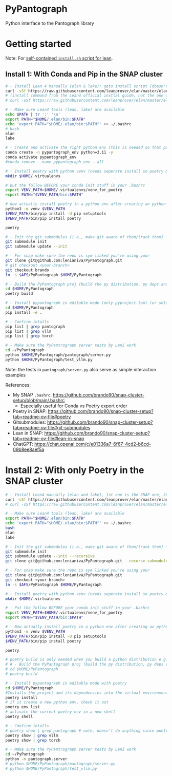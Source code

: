 # PyPantograph

Python interface to the Pantograph library

# Getting started
Note: For [self-contained `install.sh` script for lean](https://github.com/brando90/learning_lean/blob/main/install.sh).

## Install 1: With Conda and Pip in the SNAP cluster

```bash
# - Install Lean 4 manually (elan & lake): gets install script (doesn't save it) & directly gives it to sh to install it 
curl -sSf https://raw.githubusercontent.com/leanprover/elan/master/elan-init.sh | sh -s -- -y
# (install command from the Lean4 official instlal guide, not the one we use)
# curl -sSf https://raw.githubusercontent.com/leanprover/elan/master/elan-init.sh | sh -s

# - Make sure Lean4 tools (lean, lake) are available 
echo $PATH | tr ':' '\n'
export PATH="$HOME/.elan/bin:$PATH"
echo 'export PATH="$HOME/.elan/bin:$PATH"' >> ~/.bashrc
# bash
elan
lake

# - Create and activate the right python env (this is needed so that poetry build works)
conda create -n pypantograph_env python=3.11 -y
conda activate pypantograph_env
#conda remove --name pypantograph_env --all

# - Install poetry with python venv (needs seperate install so poetry & your projs deps don't crash)
mkdir $HOME/.virtualenvs

# put the follow BEFORE your conda init stuff in your .bashrc
export VENV_PATH=$HOME/.virtualenvs/venv_for_poetry
export PATH="$VENV_PATH/bin:$PATH"

# now actually install poetry in a python env after creating an python env for poetry with venv
python3 -m venv $VENV_PATH
$VENV_PATH/bin/pip install -U pip setuptools
$VENV_PATH/bin/pip install poetry

poetry

# - Init the git submodules (i.e., make git aware of them/track them) + fetch/clone/update (and double check submodule is inited)
git submodule init
git submodule update --init

# - For snap make sure the repo is sym linked you're using your
git clone git@github.com:lenianiva/PyPantograph.git
# git checkout <your-branch>
git checkout brando
ln -s $AFS/PyPantograph $HOME/PyPantograph

# - Build the PyPantograph proj (build the py distribution, py deps and custom (lean4) installs). Note: pip install -e doesn't work on the dist .whl builds etc so you instead the next command
cd $HOME/PyPantograph
poetry build

# - Install pypantograph in editable mode (only pyproject.toml (or setup.py!) needed! Assuming your at the proj root)
cd $HOME/PyPantograph
pip install -e . 

# - Confirm intalls
pip list | grep pantograph
pip list | grep vllm
pip list | grep torch

# - Make sure the PyPantrograph server tests by Leni work
cd ~/PyPantograph
python $HOME/PyPantograph/pantograph/server.py
python $HOME/PyPantograph/test_vllm.py
```
Note: the tests in `pantograph/server.py` also serve as simple interaction examples

References:
- My SNAP `.bashrc`: https://github.com/brando90/snap-cluster-setup/blob/main/.bashrc
    - Especially useful for Conda vs Poetry export order
- Poetry in SNAP: https://github.com/brando90/snap-cluster-setup?tab=readme-ov-file#poetry
- Gitsubmodules: https://github.com/brando90/snap-cluster-setup?tab=readme-ov-file#git-submodules
- Lean in SNAP: https://github.com/brando90/snap-cluster-setup?tab=readme-ov-file#lean-in-snap
- ChatGPT: https://chat.openai.com/c/e01336a7-6f67-4cd2-b6cd-09b8ee8aef5a

# Install 2: With only Poetry in the SNAP cluster

```bash
# - Install Lean4 manually (elan and lake), 1st one is the SNAP one, 2nd is the most common one
curl -sSf https://raw.githubusercontent.com/leanprover/elan/master/elan-init.sh | sh -s -- -y
# curl -sSf https://raw.githubusercontent.com/leanprover/elan/master/elan-init.sh | sh -s

# - Make sure Lean4 tools (lean, lake) are available 
export PATH="$HOME/.elan/bin:$PATH"
echo 'export PATH="$HOME/.elan/bin:$PATH"' >> ~/.bashrc
bash
elan
lake

# - Init the git submodules (i.e., make git aware of them/track them) + fetch/clone/update (and double check submodule is inited)
git submodule init
git submodule update --init --recursive
git clone git@github.com:lenianiva/PyPantograph.git --recurse-submodules

# - For snap make sure the repo is sym linked you're using your
git clone git@github.com:lenianiva/PyPantograph.git
git checkout <your-branch>
ln -s $AFS/PyPantograph $HOME/PyPantograph

# - Install poetry with python venv (needs seperate install so poetry & your projs deps don't crash)
mkdir $HOME/.virtualenvs

# - Put the follow BEFORE your conda init stuff in your .bashrc
export VENV_PATH=$HOME/.virtualenvs/venv_for_poetry
export PATH="$VENV_PATH/bin:$PATH"

# - Now actually install poetry in a python env after creating an python env for poetry with venv
python3 -m venv $VENV_PATH
$VENV_PATH/bin/pip install -U pip setuptools
$VENV_PATH/bin/pip install poetry

poetry

# poetry build is only needed when you build a python distribution e.g., .whl or .tar.gz and want to distribute it. You can't use those files for edtiable development anyway
# # - Build the PyPantograph proj (build the py distribution, py deps and custom (lean4) installs)
# cd $HOME/PyPantograph
# poetry build

# - Install pypantograph in editable mode with poetry
cd $HOME/PyPantograph
#Installs the project and its dependencies into the virtual environment, creating the environment if it doesn't exist, in editable mode. This will run our custom build for Lean already (the build.py file!)
poetry install 
# if it create a new python env, check it out
poetry env list
# activate the current poetry env in a new shell
poetry shell

# - Confirm intalls
# poetry show | grep pantograph # note, doesn't do anything since poetry already only works by installing things in editable mode
poetry show | grep vllm
poetry show | grep torch

# - Make sure the PyPantrograph server tests by Leni work
cd ~/PyPantograph
python -m pantograph.server
# python $HOME/PyPantograph/pantograph/server.py
# python $HOME/PyPantograph/test_vllm.py
```
